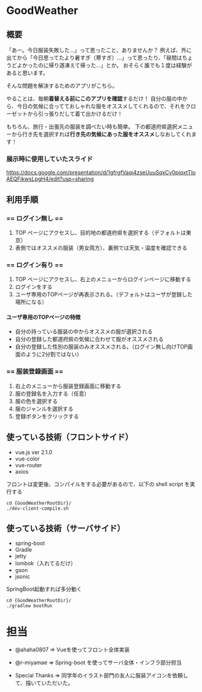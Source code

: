 # GoodWeather
## 概要
「あー。今日服装失敗した…」って思ったこと、ありませんか？
例えば、外に出てから「今日思ってたより暑すぎ（寒すぎ）…」って思ったり、「昼間はちょうどよかったのに帰り道凍えて帰った…」とか。
おそらく誰でも１度は経験があると思います。

そんな問題を解決するためのアプリがこちら。

やることは、毎朝**着替える前にこのアプリを確認**するだけ！
自分の服の中から、今日の気候に合ってておしゃれな服をオススメしてくれるので、それをクローゼットから引っ張りだして着て出かけるだけ！


もちろん、旅行・出張先の服装を調べたい時も簡単。
下の都道府県選択メニューから行き先を選択すれば**行き先の気候にあった服をオススメ**しなおしてくれます！

### 展示時に使用していたスライド
https://docs.google.com/presentation/d/1gfrgfVaqi4zseUuuSqxCy0piqxtTIoAEQFikwsLpgH4/edit?usp=sharing

## 利用手順
### == ログイン無し ==
1. TOP ページにアクセスし、目的地の都道府県を選択する（デフォルトは東京）
2. 表側ではオススメの服装（男女両方）、裏側では天気・温度を確認できる

### == ログイン有り ==
1. TOP ページにアクセスし、右上のメニューからログインページに移動する
2. ログインをする
3. ユーザ専用のTOPページが再表示される。（デフォルトはユーザが登録した場所になる）

#### ユーザ専用のTOPページの特徴
- 自分の持っている服装の中からオススメの服が選択される
- 自分の登録した都道府県の気候に合わせて服がオススメされる
- 自分の登録した性別の服装のみオススメされる。（ログイン無し向けTOP画面のように2分割ではない）

### == 服装登録画面 == 
1. 右上のメニューから服装登録画面に移動する
2. 服の登録名を入力する（任意）
3. 服の色を選択する
4. 服のジャンルを選択する
5. 登録ボタンをクリックする

## 使っている技術（フロントサイド）
- vue.js ver 2.1.0
- vue-color
- vue-router
- axios

フロントは変更後、コンパイルをする必要があるので、以下の shell script を実行する
```shell
cd {GoodWeatherRootDir}/
./dev-client-compile.sh
```

## 使っている技術（サーバサイド）

- spring-boot
- Gradle
- jetty 
- lombok（入れてるだけ）
- gson
- jsonic

SpringBoot起動すれば多分動く

```shell
cd {GoodWeatherRootDir}/
./gradlew bootRun
```

# 担当
- @ahaha0807 => Vueを使ってフロント全体実装
- @r-miyamae => Spring-boot を使ってサーバ全体・インフラ部分担当

- Special Thanks => 同学年のイラスト部門の友人に服装アイコンを依頼して、描いていただいた。
